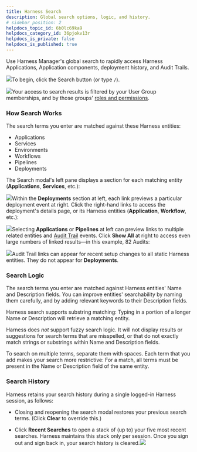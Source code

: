 ```yaml
---
title: Harness Search
description: Global search options, logic, and history.
# sidebar_position: 2
helpdocs_topic_id: 6b0lc69ka9
helpdocs_category_id: 36pjokv13r
helpdocs_is_private: false
helpdocs_is_published: true
---
```


Use Harness Manager's global search to rapidly access Harness Applications, Application components, deployment history, and Audit Trails.

![](https://files.helpdocs.io/kw8ldg1itf/articles/6b0lc69ka9/1575584043106/search-demo.gif)To begin, click the Search button (or type `/`).

![](https://files.helpdocs.io/kw8ldg1itf/articles/6b0lc69ka9/1574912459301/image.png)Your access to search results is filtered by your User Group memberships, and by those groups' [roles and permissions](/article/ven0bvulsj-users-and-permissions).
### How Search Works

The search terms you enter are matched against these Harness entities:

* Applications
* Services
* Environments
* Workflows
* Pipelines
* Deployments

The Search modal's left pane displays a section for each matching entity (**Applications**, **Services**, etc.):

![](https://files.helpdocs.io/kw8ldg1itf/articles/6b0lc69ka9/1575613826250/image.png)Within the **Deployments** section at left, each link previews a particular deployment event at right. Click the right-hand links to access the deployment's details page, or its Harness entities (**Application**, **Workflow**, etc.):

![](https://files.helpdocs.io/kw8ldg1itf/articles/6b0lc69ka9/1574921691980/image.png)Selecting **Applications** or **Pipelines** at left can preview links to multiple related entities and [Audit Trail](/article/kihlcbcnll-audit-trail) events. Click **Show All** at right to access even large numbers of linked results—in this example, 82 Audits:

![](https://files.helpdocs.io/kw8ldg1itf/articles/6b0lc69ka9/1574922632117/image.png)Audit Trail links can appear for recent setup changes to all static Harness entities. They do not appear for **Deployments**.
### Search Logic

The search terms you enter are matched against Harness entities' Name and Description fields. You can improve entities' searchability by naming them carefully, and by adding relevant keywords to their Description fields.

Harness search supports substring matching: Typing in a portion of a longer Name or Description will retrieve a matching entity.

Harness does *not* support fuzzy search logic. It will not display results or suggestions for search terms that are misspelled, or that do not exactly match strings or substrings within Name and Description fields.

To search on multiple terms, separate them with spaces. Each term that you add makes your search more restrictive: For a match, all terms must be present in the Name or Description field of the same entity.  



### Search History

Harness retains your search history during a single logged-in Harness session, as follows:

* Closing and reopening the search modal restores your previous search terms. (Click **Clear** to override this.)

* Click **Recent Searches** to open a stack of (up to) your five most recent searches. Harness maintains this stack only per session. Once you sign out and sign back in, your search history is cleared.![](https://files.helpdocs.io/kw8ldg1itf/articles/6b0lc69ka9/1574926313006/image.png)

